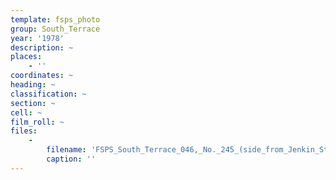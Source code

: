 ```yaml
---
template: fsps_photo
group: South_Terrace
year: '1978'
description: ~
places:
    - ''
coordinates: ~
heading: ~
classification: ~
section: ~
cell: ~
film_roll: ~
files:
    -
        filename: 'FSPS_South_Terrace_046,_No._245_(side_from_Jenkin_Street),_16-6-H_1978.png'
        caption: ''
---
```

